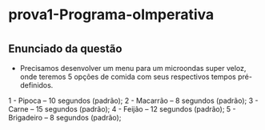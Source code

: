 # prova1-Programa-oImperativa
#

<h2> Enunciado da questão </h2>

 - Precisamos desenvolver um menu para um microondas super veloz, onde teremos 5 opções de comida com seus respectivos tempos pré-definidos. 
<p>   1 - Pipoca – 10 segundos (padrão);
      2 - Macarrão – 8 segundos (padrão);
      3 - Carne – 15 segundos (padrão);
      4 - Feijão – 12 segundos (padrão);
      5 - Brigadeiro – 8 segundos (padrão); </p>
